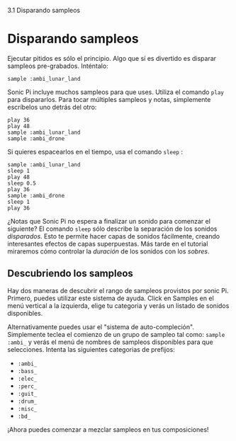 3.1 Disparando sampleos

# Disparando sampleos

Ejecutar pitidos es sólo el principio. Algo que sí es divertido es
disparar sampleos pre-grabados. Inténtalo:

```
sample :ambi_lunar_land
```

Sonic Pi incluye muchos sampleos para que uses. Utiliza el comando
`play` para dispararlos. Para tocar múltiples sampleos y notas,
simplemente escríbelos uno detrás del otro:

```
play 36
play 48
sample :ambi_lunar_land
sample :ambi_drone
```

Si quieres espacearlos en el tiempo, usa el comando `sleep` :

```
sample :ambi_lunar_land
sleep 1
play 48
sleep 0.5
play 36
sample :ambi_drone
sleep 1
play 36
```

¿Notas que Sonic Pi no espera a finalizar un sonido para comenzar 
el siguiente? El comando `sleep` sólo describe la separación de los
sonidos *disparados*. Esto te permite hacer capas de sonidos 
fácilmente, creando interesantes efectos de capas superpuestas.
Más tarde en el tutorial miraremos cómo controlar la *duración*
de los sonidos con los *sobres*.


## Descubriendo los sampleos

Hay dos maneras de descubrir el rango de sampleos provistos por
sonic Pi. Primero, puedes utilizar este sistema de ayuda. Click en
Samples en el menú vertical a la izquierda, elige tu categoria y verás
un listado de sonidos disponibles.

Alternativamente puedes usar el "sistema de auto-compleción". 
Simplemente teclea el comienzo de un grupo de sampleo tal como:
`sample :ambi_` y verás el menú de nombres de sampleos disponibles
para que selecciones. Intenta las siguientes categorias de prefijos:

* `:ambi_` 
* `:bass_`
* `:elec_`
* `:perc_`
* `:guit_`
* `:drum_`
* `:misc_`
* `:bd_`

¡Ahora puedes comenzar a mezclar sampleos en tus composiciones!
